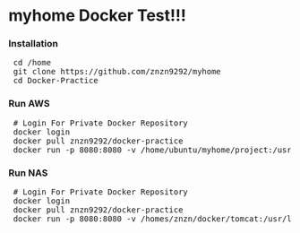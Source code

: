 # myhome Docker Test!!!

### Installation
<pre>
 cd /home
 git clone https://github.com/znzn9292/myhome
 cd Docker-Practice
</pre>

### Run AWS
<pre>
 # Login For Private Docker Repository
 docker login
 docker pull znzn9292/docker-practice
 docker run -p 8080:8080 -v /home/ubuntu/myhome/project:/usr/local/tomcat/webapps znzn9292/docker-practice
</pre>

### Run NAS
<pre>
 # Login For Private Docker Repository
 docker login
 docker pull znzn9292/docker-practice
 docker run -p 8080:8080 -v /homes/znzn/docker/tomcat:/usr/local/tomcat/webapps znzn9292/docker-practice
</pre>
